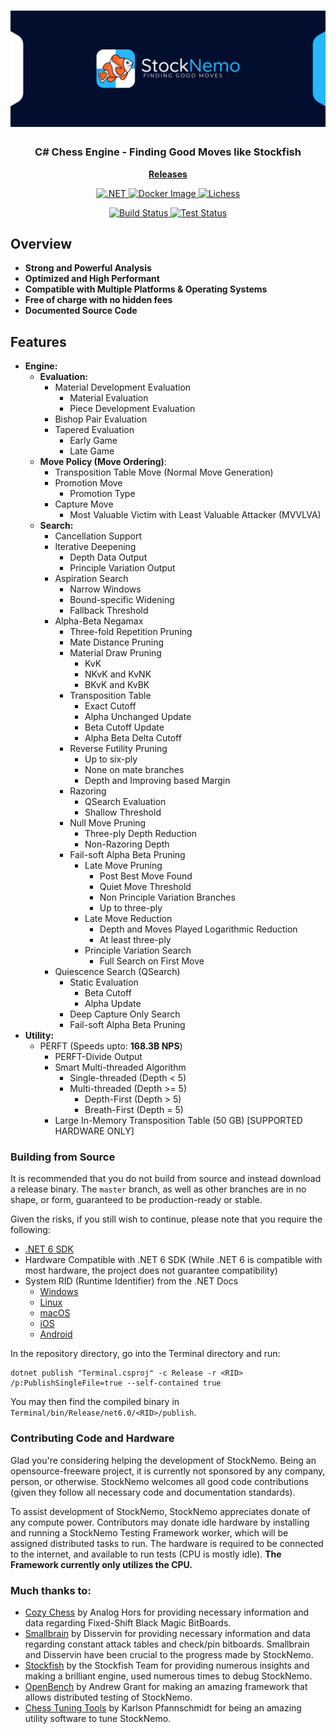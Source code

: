 
<h1 align="center">
	<img
		width="625"
		alt="StockNemo Banner"
		src=".readme/Logo/Banner.png">
</h1>

<h3 align="center">
	C# Chess Engine - Finding Good Moves like Stockfish
</h3>

<p align="center">
	<strong>
		<a href="https://github.com/TheBlackPlague/StockNemo/releases">Releases</a>
	</strong>
</p>

<p align="center">
<a href="https://dotnet.microsoft.com/en-us/download">
<img
        alt=".NET"
        src="https://img.shields.io/badge/.NET-5C2D91?style=for-the-badge&logo=.net&logoColor=white"
>
</a>
<a href="https://github.com/TheBlackPlague/StockNemo/pkgs/container/stocknemo">
<img
        alt="Docker Image"
        src="https://img.shields.io/badge/docker-%230db7ed.svg?style=for-the-badge&logo=docker&logoColor=white"
>
</a>
<a href="https://lichess.org/@/StockNemo">
<img
        alt="Lichess"
        src="https://img.shields.io/badge/Play%20on%20LICHESS-v4.0.0.0-green?logo=lichess&style=for-the-badge"
>
</a>
</p>

<p align="center">
<a href="https://github.com/TheBlackPlague/StockNemo/actions">
<img
		alt="Build Status"
		src="https://github.com/TheBlackPlague/StockNemo/workflows/.NET Core Build/badge.svg"
>
</a>

<a href="https://github.com/TheBlackPlague/StockNemo/actions">
<img
		alt="Test Status"
		src="https://github.com/TheBlackPlague/StockNemo/workflows/.NET Core Unit Test/badge.svg"
>
</a>
</p>

## Overview
* **Strong and Powerful Analysis**
* **Optimized and High Performant**
* **Compatible with Multiple Platforms & Operating Systems**
* **Free of charge with no hidden fees**
* **Documented Source Code**

## Features
* **Engine:**
  * **Evaluation:**
    * Material Development Evaluation
      * Material Evaluation
      * Piece Development Evaluation
    * Bishop Pair Evaluation
    * Tapered Evaluation
      * Early Game
      * Late Game
  * **Move Policy (Move Ordering)**:
    * Transposition Table Move (Normal Move Generation)
    * Promotion Move
      * Promotion Type
    * Capture Move
      * Most Valuable Victim with Least Valuable Attacker (MVVLVA)
  * **Search:**
    * Cancellation Support
    * Iterative Deepening
      * Depth Data Output
      * Principle Variation Output
    * Aspiration Search
      * Narrow Windows
      * Bound-specific Widening
      * Fallback Threshold
    * Alpha-Beta Negamax
      * Three-fold Repetition Pruning
      * Mate Distance Pruning
      * Material Draw Pruning
        * KvK
        * NKvK and KvNK
        * BKvK and KvBK
      * Transposition Table
        * Exact Cutoff
        * Alpha Unchanged Update
        * Beta Cutoff Update
        * Alpha Beta Delta Cutoff
      * Reverse Futility Pruning
        * Up to six-ply
        * None on mate branches
        * Depth and Improving based Margin
      * Razoring
        * QSearch Evaluation
        * Shallow Threshold
      * Null Move Pruning
        * Three-ply Depth Reduction
        * Non-Razoring Depth
      * Fail-soft Alpha Beta Pruning
        * Late Move Pruning
          * Post Best Move Found
          * Quiet Move Threshold
          * Non Principle Variation Branches
          * Up to three-ply
        * Late Move Reduction
          * Depth and Moves Played Logarithmic Reduction
          * At least three-ply
        * Principle Variation Search
          * Full Search on First Move 
    * Quiescence Search (QSearch)
      * Static Evaluation
        * Beta Cutoff
        * Alpha Update
      * Deep Capture Only Search
      * Fail-soft Alpha Beta Pruning
* **Utility:**
  * PERFT (Speeds upto: **168.3B NPS**)
    * PERFT-Divide Output
    * Smart Multi-threaded Algorithm
      * Single-threaded (Depth < 5)
      * Multi-threaded (Depth >= 5)
        * Depth-First (Depth > 5)
        * Breath-First (Depth = 5)
    * Large In-Memory Transposition Table (50 GB) [SUPPORTED HARDWARE ONLY]

### Building from Source
It is recommended that you do not build from source and instead download a 
release binary. The `master` branch, as well as other branches are in no shape,
or form, guaranteed to be production-ready or stable. 

Given the risks, if you still wish to continue, please note that you require the
following:
- [.NET 6 SDK](https://dotnet.microsoft.com/en-us/download/dotnet/6.0)
- Hardware Compatible with .NET 6 SDK (While .NET 6 is compatible with most hardware, 
the project does not guarantee compatibility)
- System RID (Runtime Identifier) from the .NET Docs
  - [Windows](https://docs.microsoft.com/en-us/dotnet/core/rid-catalog#windows-rids)
  - [Linux](https://docs.microsoft.com/en-us/dotnet/core/rid-catalog#linux-rids)
  - [macOS](https://docs.microsoft.com/en-us/dotnet/core/rid-catalog#macos-rids)
  - [iOS](https://docs.microsoft.com/en-us/dotnet/core/rid-catalog#ios-rids)
  - [Android](https://docs.microsoft.com/en-us/dotnet/core/rid-catalog#android-rids)

In the repository directory, go into the Terminal directory and run:

```
dotnet publish "Terminal.csproj" -c Release -r <RID> /p:PublishSingleFile=true --self-contained true
```

You may then find the compiled binary in `Terminal/bin/Release/net6.0/<RID>/publish`.

### Contributing Code and Hardware
Glad you're considering helping the development of StockNemo. Being an
opensource-freeware project, it is currently not sponsored by any company,
person, or otherwise. StockNemo welcomes all good code contributions 
(given they follow all necessary code and documentation standards).

To assist development of StockNemo, StockNemo appreciates donate of any
compute power. Contributors may donate idle hardware by installing and
running a StockNemo Testing Framework worker, which will be assigned 
distributed tasks to run. The hardware is required to be connected to the
internet, and available to run tests (CPU is mostly idle). **The Framework
currently only utilizes the CPU.**

### Much thanks to:
- [Cozy Chess](https://github.com/analog-hors/cozy-chess) by Analog Hors for
providing necessary information and data regarding Fixed-Shift Black Magic
BitBoards.
- [Smallbrain](https://github.com/Disservin/Smallbrain) by Disservin for
providing necessary information and data regarding constant attack tables and
check/pin bitboards. Smallbrain and Disservin have been crucial to the
progress made by StockNemo.
- [Stockfish](https://github.com/official-stockfish/Stockfish) by the
Stockfish Team for providing numerous insights and making a brilliant engine,
used numerous times to debug StockNemo.
- [OpenBench](https://github.com/AndyGrant/OpenBench) by Andrew Grant for making
an amazing framework that allows distributed testing of StockNemo.
- [Chess Tuning Tools](https://github.com/kiudee/chess-tuning-tools) by Karlson 
Pfannschmidt for being an amazing utility software to tune StockNemo.
